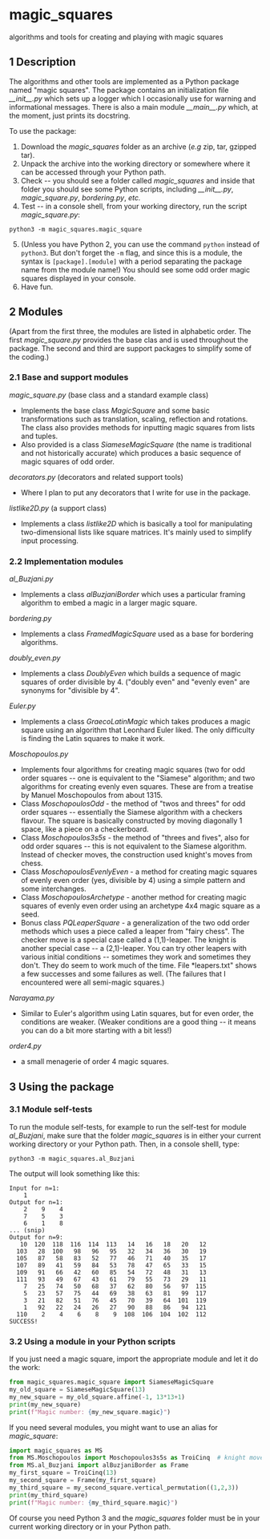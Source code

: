 # magic_squares
algorithms and tools for creating and playing with magic squares

## 1 Description

The algorithms and other tools are implemented as a Python package named "magic squares".  The package contains an initialization file *\_\_init\_\_.py* which sets up a logger which I occasionally use for warning and informational messages.  There is also a main module *\_\_main\_\_.py* which, at the moment, just prints its docstring.

To use the package:

1) Download the *magic_squares* folder as an archive (*e.g* zip, tar, gzipped tar).
2) Unpack the archive into the working directory or somewhere where it can be accessed through your Python path.
3) Check -- you should see a folder called *magic_squares* and inside that folder you should see some Python scripts, including *\_\_init\_\_.py*, *magic_square.py*, *bordering.py*, *etc.*
4) Test -- in a console shell, from your working directory, run the script *magic_square.py*:
  ```
  python3 -m magic_squares.magic_square
  ```
5) (Unless you have Python 2, you can use the command ``python`` instead of ``python3``.  But don't forget the ``-m`` flag, and since this is a module, the syntax is ``[package].[module]`` with a period separating the package name from the module name!) You should see some odd order magic squares displayed in your console.
6) Have fun.

## 2 Modules

(Apart from the first three, the modules are listed in alphabetic order.  The first *magic_square.py* provides the base clas and is used throughout the package.  The second and third are support packages to simplify some of the coding.)

### 2.1 Base and support modules

*magic_square.py* (base class and a standard example class)

* Implements the base class *MagicSquare* and some basic transformations such as translation, scaling, reflection and rotations.  The class also provides methods for inputting magic squares from lists and tuples.
* Also provided is a class *SiameseMagicSquare* (the name is traditional and not historically accurate) which produces a basic sequence of magic squares of odd order.

*decorators.py* (decorators and related support tools)

* Where I plan to put any decorators that I write for use in the package.

*listlike2D.py* (a support class)

* Implements a class *listlike2D* which is basically a tool for manipulating two-dimensional lists like square matrices.  It's mainly used to simplify input processing.

### 2.2 Implementation modules

*al_Buzjani.py*

* Implements a class *alBuzjaniBorder* which uses a particular framing algorithm to embed a magic in a larger magic square.

*bordering.py*

* Implements a class *FramedMagicSquare* used as a base for bordering algorithms.

*doubly_even.py*

* Implements a class *DoublyEven* which builds a sequence of magic squares of order divisible by 4. ("doubly even" and "evenly even" are synonyms for "divisible by 4".

*Euler.py*

* Implements a class *GraecoLatinMagic* which takes produces a magic square using an algorithm that Leonhard Euler liked.  The only difficulty is finding the Latin squares to make it work.

*Moschopoulos.py*

* Implements four algorithms for creating magic squares (two for odd order squares -- one is equivalent to the "Siamese" algorithm; and two algorithms for creating evenly even squares.  These are from a treatise by Manuel Moschopoulos from about 1315.
* Class *MoschopoulosOdd* - the method of "twos and threes" for odd order squares -- essentially the Siamese algorithm with a checkers flavour.  The square is basically constructed by moving diagonally 1 space, like a piece on a checkerboard.
* Class *Moschopoulos3s5s* - the method of "threes and fives", also for odd order squares -- this is not equivalent to the Siamese algorithm.  Instead of checker moves, the construction used knight's moves from chess.
* Class *MoschopoulosEvenlyEven* - a method for creating magic squares of evenly even order (yes, divisible by 4) using a simple pattern and some interchanges.
* Class *MoschopoulosArchetype* - another method for creating magic squares of evenly even order using an archetype 4x4 magic square as a seed.
* Bonus class *PQLeaperSquare* - a generalization of the two odd order methods which uses a piece called a leaper from "fairy chess".  The checker move is a special case called a (1,1)-leaper.  The knight is another special case -- a (2,1)-leaper.  You can try other leapers with various initial conditions -- sometimes they work and sometimes they don't.  They do seem to work much of the time.  File *leapers.txt" shows a few successes and some failures as well.  (The failures that I encountered were all semi-magic squares.)

*Narayama.py*

* Similar to Euler's algorithm using Latin squares, but for even order, the conditions are weaker.  (Weaker conditions are a good thing -- it means you can do a bit more starting with a bit less!)

*order4.py*

* a small menagerie of order 4 magic squares.

## 3 Using the package

### 3.1 Module self-tests

To run the module self-tests, for example to run the self-test for module *al_Buzjani*, make sure that the folder *magic_squares* is in either your current working directory or your Python path.  Then, in a console shelll, type:

```
python3 -m magic_squares.al_Buzjani
```
The output will look something like this:
```
Input for n=1:
    1
Output for n=1:
    2    9    4
    7    5    3
    6    1    8
... (snip)
Output for n=9:
   10  120  118  116  114  113   14   16   18   20   12
  103   28  100   98   96   95   32   34   36   30   19
  105   87   58   83   52   77   46   71   40   35   17
  107   89   41   59   84   53   78   47   65   33   15
  109   91   66   42   60   85   54   72   48   31   13
  111   93   49   67   43   61   79   55   73   29   11
    7   25   74   50   68   37   62   80   56   97  115
    5   23   57   75   44   69   38   63   81   99  117
    3   21   82   51   76   45   70   39   64  101  119
    1   92   22   24   26   27   90   88   86   94  121
  110    2    4    6    8    9  108  106  104  102  112
SUCCESS!
```

### 3.2 Using a module in your Python scripts

If you just need a magic square, import the appropriate module and let it do the work:
```Python
from magic_squares.magic_square import SiameseMagicSquare
my_old_square = SiameseMagicSquare(13)
my_new_square = my_old_square.affine(-1, 13*13+1)
print(my_new_square)
print(f"Magic number: {my_new_square.magic}")
```

If you need several modules, you might want to use an alias for *magic_square*:
```Python
import magic_squares as MS
from MS.Moschopoulos import Moschopoulos3s5s as TroiCinq  # knight move
from MS.al_Buzjani import alBuzjaniBorder as Frame
my_first_square = TroiCinq(13)
my_second_square = Frame(my_first_square)
my_third_square = my_second_square.vertical_permutation((1,2,3))
print(my_third_square)
print(f"Magic number: {my_third_square.magic}")
```
Of course you need Python 3 and the *magic_squares* folder must be in your current working directory or in your Python path.
